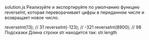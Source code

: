 solution.js
Реализуйте и экспортируйте по умолчанию функцию reverseInt, которая переворачивает цифры в переданном числе и возвращает новое число.

reverseInt(13); // 31
reverseInt(-123); // -321
reverseInt(8900); // 98
Подсказки
Длина строки str находится так: str.length